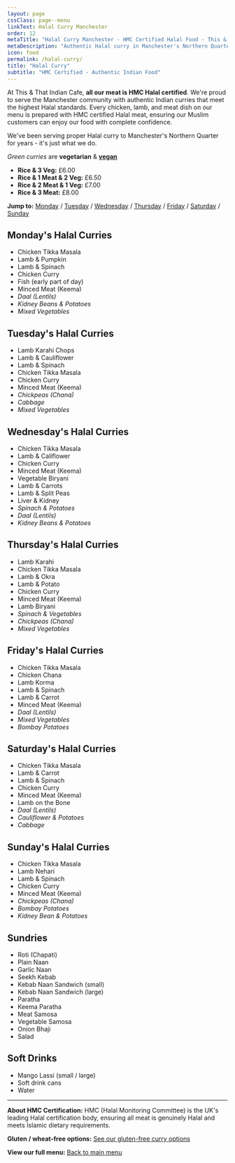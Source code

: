 ```yaml
---
layout: page
cssClass: page--menu
linkText: Halal Curry Manchester
order: 12
metaTitle: "Halal Curry Manchester - HMC Certified Halal Food - This & That Indian Cafe"
metaDescription: "Authentic Halal curry in Manchester's Northern Quarter. All meat is HMC Halal certified. Traditional Indian curries made fresh daily at This & That Indian Cafe."
icon: food
permalink: /halal-curry/
title: "Halal Curry"
subtitle: "HMC Certified - Authentic Indian Food"
---
```


At This & That Indian Cafe, **all our meat is HMC Halal certified**. We're proud to serve the Manchester community with authentic Indian curries that meet the highest Halal standards. Every chicken, lamb, and meat dish on our menu is prepared with HMC certified Halal meat, ensuring our Muslim customers can enjoy our food with complete confidence.

We've been serving proper Halal curry to Manchester's Northern Quarter for years - it's just what we do.

*Green curries* are **vegetarian** & **[vegan](/vegan-curry/)**

<ul>
  <li class="green"><strong>Rice &amp; 3 Veg:</strong> £6.00</li>
  <li><strong>Rice &amp; 1 Meat &amp; 2 Veg:</strong> £6.50</li>
  <li><strong>Rice &amp; 2 Meat &amp; 1 Veg:</strong> £7.00</li>
  <li><strong>Rice &amp; 3 Meat:</strong> £8.00</li>
</ul>

**Jump to:** [Monday](#mondays-curries) / [Tuesday](#tuesdays-curries) / [Wednesday](#wednesdays-curries) / [Thursday](#thursdays-curries) / [Friday](#fridays-curries) / [Saturday](#saturdays-curries) / [Sunday](#sundays-curries)

<a name="mondays-curries"></a>
## Monday's Halal Curries

* Chicken Tikka Masala
* Lamb & Pumpkin
* Lamb & Spinach
* Chicken Curry
* Fish (early part of day)
* Minced Meat (Keema)
* *Daal (Lentils)*
* *Kidney Beans & Potatoes*
* *Mixed Vegetables*

<a name="tuesdays-curries"></a>
## Tuesday's Halal Curries

* Lamb Karahi Chops
* Lamb & Cauliflower
* Lamb & Spinach
* Chicken Tikka Masala
* Chicken Curry
* Minced Meat (Keema)
* *Chickpeas (Chana)*
* *Cabbage*
* *Mixed Vegetables*

<a name="wednesdays-curries"></a>
## Wednesday's Halal Curries

* Chicken Tikka Masala
* Lamb & Califlower
* Chicken Curry
* Minced Meat (Keema)
* Vegetable Biryani
* Lamb & Carrots
* Lamb & Split Peas
* Liver & Kidney
* *Spinach & Potatoes*
* *Daal (Lentils)*
* *Kidney Beans & Potatoes*

<a name="thursdays-curries"></a>
## Thursday's Halal Curries

* Lamb Karahi
* Chicken Tikka Masala
* Lamb & Okra
* Lamb & Potato
* Chicken Curry
* Minced Meat (Keema)
* Lamb Biryani
* *Spinach & Vegetables*
* *Chickpeas (Chana)*
* *Mixed Vegetables*

<a name="fridays-curries"></a>
## Friday's Halal Curries

* Chicken Tikka Masala
* Chicken Chana
* Lamb Korma
* Lamb & Spinach
* Lamb & Carrot
* Minced Meat (Keema)
* *Daal (Lentils)*
* *Mixed Vegetables*
* *Bombay Potatoes*

<a name="saturdays-curries"></a>
## Saturday's Halal Curries

* Chicken Tikka Masala
* Lamb & Carrot
* Lamb & Spinach
* Chicken Curry
* Minced Meat (Keema)
* Lamb on the Bone
* *Daal (Lentils)*
* *Cauliflower & Potatoes*
* *Cabbage*

<a name="sundays-curries"></a>
## Sunday's Halal Curries

* Chicken Tikka Masala
* Lamb Nehari
* Lamb & Spinach
* Chicken Curry
* Minced Meat (Keema)
* *Chickpeas (Chana)*
* *Bombay Potatoes*
* *Kidney Bean & Potatoes*

## Sundries

* Roti (Chapati)
* Plain Naan
* Garlic Naan
* Seekh Kebab
* Kebab Naan Sandwich (small)
* Kebab Naan Sandwich (large)
* Paratha
* Keema Paratha
* Meat Samosa
* Vegetable Samosa
* Onion Bhaji
* Salad

## Soft Drinks

* Mango Lassi (small / large)
* Soft drink cans
* Water

---

**About HMC Certification:** HMC (Halal Monitoring Committee) is the UK's leading Halal certification body, ensuring all meat is genuinely Halal and meets Islamic dietary requirements.

**Gluten / wheat-free options:** [See our gluten-free curry options](/gluten-free-curries/)

**View our full menu:** [Back to main menu](/menu/)